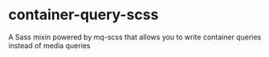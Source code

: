 # container-query-scss
A Sass mixin powered by mq-scss that allows you to write container queries instead of media queries
